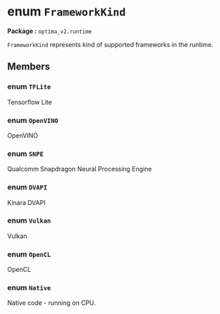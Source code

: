 enum `FrameworkKind`
====================
__Package :__  `optima_v2.runtime`

`FrameworkKind` represents kind of supported frameworks in the runtime.

## Members
### enum `TFLite`
Tensorflow Lite

### enum `OpenVINO`
OpenVINO

### enum `SNPE`
Qualcomm Snapdragon Neural Processing Engine

### enum `DVAPI`
Kinara DVAPI

### enum `Vulkan`
Vulkan

### enum `OpenCL`
OpenCL

### enum `Native`
Native code - running on CPU.
